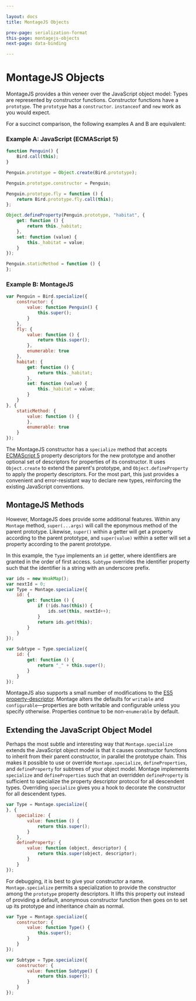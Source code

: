 ```yaml
---

layout: docs
title: MontageJS Objects

prev-page: serialization-format
this-page: montagejs-objects
next-page: data-binding

---
```


# MontageJS Objects

MontageJS provides a thin veneer over the JavaScript object model: Types are represented by constructor functions. Constructor functions have a `prototype`. The `prototype` has a `constructor`. `instanceof` and `new` work as you would expect.

For a succinct comparison, the following examples A and B are equivalent:

### Example A: JavaScript (ECMAScript 5)

```javascript
function Penguin() {
    Bird.call(this);
}

Penguin.prototype = Object.create(Bird.prototype);

Penguin.prototype.constructor = Penguin;

Penguin.prototype.fly = function () {
    return Bird.prototype.fly.call(this);
};

Object.defineProperty(Penguin.prototype, "habitat", {
    get: function () {
        return this._habitat;
    },
    set: function (value) {
        this._habitat = value;
    }
});

Penguin.staticMethod = function () {
};
```

### Example B: MontageJS

```javascript
var Penguin = Bird.specialize({
    constructor: {
        value: function Penguin() {
            this.super();
        }
    },
    fly: {
        value: function () {
            return this.super();
        },
        enumerable: true
    },
    habitat: {
        get: function () {
            return this._habitat;
        },
        set: function (value) {
            this._habitat = value;
        }
    }
}, {
    staticMethod: {
        value: function () {
        },
        enumerable: true
    }
});
```

The MontageJS constructor has a `specialize` method that accepts <a href="http://ecma-international.org/ecma-262/5.1/#sec-8.6" target="_blank">ECMAScript 5</a> property descriptors for the new prototype and another optional set of descriptors for properties of its constructor. It uses `Object.create` to extend the parent's prototype, and `Object.defineProperty` to apply the property descriptors. For the most part, this just provides a convenient and error-resistant way to declare new types, reinforcing the existing JavaScript conventions.

## MontageJS Methods
However, MontageJS does provide some additional features. Within any `Montage` method, `super(...args)` will call the eponymous method of the parent prototype. Likewise, `super()` within a getter will get a property according to the parent prototype, and `super(value)` within a setter will set a property according to the parent prototype.

In this example, the `Type` implements an `id` getter, where identifiers are granted in the order of first access. `Subtype` overrides the identifier property such that the identifier is a string with an underscore prefix.

```javascript
var ids = new WeakMap();
var nextId = 0;
var Type = Montage.specialize({
    id: {
        get: function () {
            if (!ids.has(this)) {
                ids.set(this, nextId++);
            }
            return ids.get(this);
        }
    }
});

var Subtype = Type.specialize({
    id: {
        get: function () {
            return "_" + this.super();
        }
    }
});
```

MontageJS also supports a small number of modifications to the <a href="https://developer.mozilla.org/en-US/docs/Web/JavaScript/Reference/Global_Objects/Object/defineProperty" target="_blank">ES5 property-descriptor</a>. Montage alters the defaults for `writable` and `configurable`—properties are both writable and configurable unless you specify otherwise. Properties continue to be non-`enumerable` by default.

## Extending the JavaScript Object Model
Perhaps the most subtle and interesting way that `Montage.specialize` extends the JavaScript object model is that it causes constructor functions to inherit from their parent constructor, in parallel the prototype chain. This makes it possible to use or override `Montage.specialize`, `defineProperties`, and `defineProperty` for subtrees of your object model. Montage implements `specialize` and `defineProperties` such that an overridden `defineProperty` is sufficient to specialize the property descriptor protocol for all descendent types. Overriding `specialize` gives you a hook to decorate the constructor for all descendent types.

```javascript
var Type = Montage.specialize({
}, {
    specialize: {
        value: function () {
            return this.super();
        }
    },
    defineProperty: {
        value: function (object, descriptor) {
            return this.super(object, descriptor);
        }
    }
});
```

For debugging, it is best to give your constructor a name. `Montage.specialize` permits a specialization to  provide the constructor among the `prototype` property descriptors. It lifts this property out instead of providing a default, anonymous constructor function then goes on to set up its prototype and inheritance chain as normal.

```javascript
var Type = Montage.specialize({
    constructor: {
        value: function Type() {
            this.super();
        }
    }
});

var Subtype = Type.specialize({
    constructor: {
        value: function Subtype() {
            return this.super();
        }
    }
});
```

